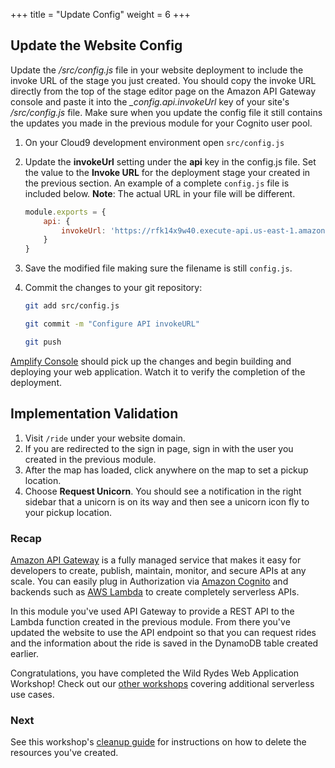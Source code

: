 +++
title = "Update Config"
weight = 6
+++

## Update the Website Config
Update the _/src/config.js_ file in your website deployment to include the invoke URL of the stage you just created. You should copy the invoke URL directly from the top of the stage editor page on the Amazon API Gateway console and paste it into the _\_config.api.invokeUrl_ key of your site's _/src/config.js_ file. Make sure when you update the config file it still contains the updates you made in the previous module for your Cognito user pool.

1. On your Cloud9 development environment open `src/config.js`
2. Update the **invokeUrl** setting under the **api** key in the config.js file. Set the value to the **Invoke URL** for the deployment stage your created in the previous section.
    An example of a complete `config.js` file is included below. **Note**: The actual URL in your file will be different.
    ```JavaScript
    module.exports = {
        api: {
            invokeUrl: 'https://rfk14x9w40.execute-api.us-east-1.amazonaws.com/prod'
        }
    }
    ```

3. Save the modified file making sure the filename is still `config.js`.
4. Commit the changes to your git repository:
    ```bash
    git add src/config.js 
    
    git commit -m "Configure API invokeURL"
    
    git push
    ```

[Amplify Console][amplify-console-console] should pick up the changes and begin building and deploying your web application. Watch it to verify the completion of the deployment.

## Implementation Validation

1. Visit `/ride` under your website domain.
2. If you are redirected to the sign in page, sign in with the user you created in the previous module.
3. After the map has loaded, click anywhere on the map to set a pickup location.
4. Choose **Request Unicorn**. You should see a notification in the right sidebar that a unicorn is on its way and then see a unicorn icon fly to your pickup location.

### Recap

[Amazon API Gateway][api-gw] is a fully managed service that makes it easy for developers to create, publish, maintain, monitor, and secure APIs at any scale. You can easily plug in Authorization via [Amazon Cognito][cognito] and backends such as [AWS Lambda][lambda] to create completely serverless APIs.

In this module you've used API Gateway to provide a REST API to the Lambda function created in the previous module. From there you've updated the website to use the API endpoint so that you can request rides and the information about the ride is saved in the DynamoDB table created earlier.

Congratulations, you have completed the Wild Rydes Web Application Workshop! Check out our [other workshops][workshops] covering additional serverless use cases.

### Next

See this workshop's [cleanup guide][cleanup] for instructions on how to delete the resources you've created.

[api-gw]: https://aws.amazon.com/api-gateway/
[cleanup]: /5-cleanup
[cognito]: https://aws.amazon.com/cognito/
[lambda]: https://aws.amazon.com/lambda/
[workshops]: https://github.com/aws-samples/aws-serverless-workshops
[amplify-console-console]: https://console.aws.amazon.com/amplify/home